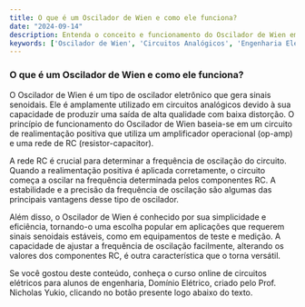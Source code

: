 ```yaml
---
title: O que é um Oscilador de Wien e como ele funciona?
date: "2024-09-14"
description: Entenda o conceito e funcionamento do Oscilador de Wien em circuitos analógicos.
keywords: ['Oscilador de Wien', 'Circuitos Analógicos', 'Engenharia Elétrica']
---
```


### O que é um Oscilador de Wien e como ele funciona?

O Oscilador de Wien é um tipo de oscilador eletrônico que gera sinais senoidais. Ele é amplamente utilizado em circuitos analógicos devido à sua capacidade de produzir uma saída de alta qualidade com baixa distorção. O princípio de funcionamento do Oscilador de Wien baseia-se em um circuito de realimentação positiva que utiliza um amplificador operacional (op-amp) e uma rede de RC (resistor-capacitor).

A rede RC é crucial para determinar a frequência de oscilação do circuito. Quando a realimentação positiva é aplicada corretamente, o circuito começa a oscilar na frequência determinada pelos componentes RC. A estabilidade e a precisão da frequência de oscilação são algumas das principais vantagens desse tipo de oscilador.

Além disso, o Oscilador de Wien é conhecido por sua simplicidade e eficiência, tornando-o uma escolha popular em aplicações que requerem sinais senoidais estáveis, como em equipamentos de teste e medição. A capacidade de ajustar a frequência de oscilação facilmente, alterando os valores dos componentes RC, é outra característica que o torna versátil.

Se você gostou deste conteúdo, conheça o curso online de circuitos elétricos para alunos de engenharia, Domínio Elétrico, criado pelo Prof. Nicholas Yukio, clicando no botão presente logo abaixo do texto.